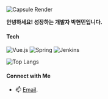 ![Capsule Render](https://capsule-render.vercel.app/api?type=wave&color=auto&height=300&section=header&text=HyeonMin&fontSize=60)


<!--
![Anurag's GitHub stats](https://github-readme-stats.vercel.app/api?username=hmini0101&show_icons=true&theme=transparent)
-->
<strong>안녕하세요! 성장하는 개발자 박현민입니다.</strong>
#### Tech

![Vue.js](https://img.shields.io/badge/Vue.js-4FC08D?style=for-the-badge&logo=vue.js&logoColor=white)
![Spring](https://img.shields.io/badge/Spring-6DB33F?style=for-the-badge&logo=spring&logoColor=white)
![Jenkins](https://img.shields.io/badge/Jenkins-D24939?style=for-the-badge&logo=jenkins&logoColor=white)
<!--
![Docker](https://img.shields.io/badge/Docker-2496ED?style=for-the-badge&logo=docker&logoColor=white)
-->
![Top Langs](https://github-readme-stats.vercel.app/api/top-langs/?username=hmini0101&layout=compact)

#### Connect with Me
- 📫 [Email](mailto:qkrgusals0101@gmail.com).
<!--
- 🐦 Follow me on [Twitter](https://twitter.com/your-twitter-handle).
- 💼 Connect with me on [LinkedIn](https://www.linkedin.com/in/your-linkedin-profile/).
-->

<!--
**Hmini0101/Hmini0101** is a ✨ _special_ ✨ repository because its `README.md` (this file) appears on your GitHub profile.

Here are some ideas to get you started:

- 🔭 I’m currently working on ...
- 🌱 I’m currently learning ...
- 👯 I’m looking to collaborate on ...
- 🤔 I’m looking for help with ...
- 💬 Ask me about ...
- 📫 How to reach me: ...
- 😄 Pronouns: ...
- ⚡ Fun fact: ...
-->
